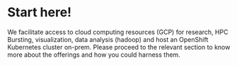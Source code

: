 # Start here!

We facilitate access to cloud computing resources (GCP) for research, HPC Bursting, visualization, data analysis (hadoop) and host an OpenShift Kubernetes cluster on-prem. Please proceed to the relevant section to know more about the offerings and how you could harness them.

